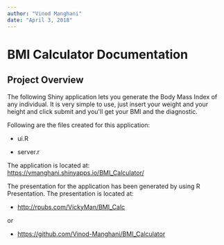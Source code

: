 ```yaml
---
author: "Vinod Manghani"
date: "April 3, 2018"
---
```


# BMI Calculator Documentation
## Project Overview

The following Shiny application lets you generate the Body Mass Index of any individual. It is very simple to use, just insert your weight and your height and click submit and you'll get your BMI and the diagnostic.

Following are the files created for this application:

- ui.R

- server.r

The application is located at: https://vmanghani.shinyapps.io/BMI_Calculator/

The presentation for the application has been generated by using R Presentation. The presentation is located at:

- http://rpubs.com/VickyMan/BMI_Calc

or

- https://github.com/Vinod-Manghani/BMI_Calculator

